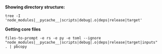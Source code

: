 
**Showing directory structure:**
```shell
tree -I 'node_modules|__pycache__|scripts|debug|.o|deps|release|target'
```


**Getting core files**
```shell
files-to-prompt -e rs -e py -e toml --ignore "node_modules|__pycache__|scripts|debug|.o|deps|release|target|inputs" . | pbcopy
```
